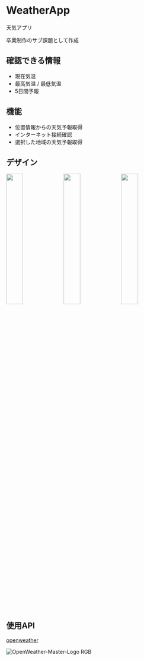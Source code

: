 # WeatherApp

天気アプリ

卒業制作のサブ課題として作成

## 確認できる情報

* 現在気温
* 最高気温 / 最低気温
* 5日間予報

## 機能

* 位置情報からの天気予報取得
* インターネット接続確認
* 選択した地域の天気予報取得

## デザイン

<img src="https://user-images.githubusercontent.com/94812154/221610097-81ea2ed9-f10e-40c9-839c-1704f3da0258.png" width="30%"> <img src="https://user-images.githubusercontent.com/94812154/221610105-e7573276-12bc-42af-8d8f-2217be85a9a1.png" width="30%"> <img src="https://user-images.githubusercontent.com/94812154/221610109-6cb30e13-6d38-46e9-ae3a-587ee57f4cbc.png" width="30%">

## 使用API

[openweather](https://openweathermap.org/)

![OpenWeather-Master-Logo RGB](https://user-images.githubusercontent.com/94812154/221611003-11fe8738-b6f3-45bd-8cb4-1f6097595001.png)
